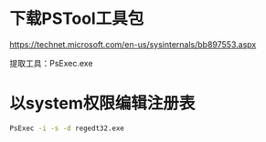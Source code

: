 # 下载PSTool工具包

https://technet.microsoft.com/en-us/sysinternals/bb897553.aspx

提取工具：PsExec.exe

# 以system权限编辑注册表

```cmd
PsExec -i -s -d regedt32.exe
```
